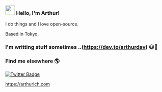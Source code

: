 ### <img src="https://media.giphy.com/media/hvRJCLFzcasrR4ia7z/giphy.gif" width="30px"> Hello, I'm Arthur!

I do things and I love open-source. 

Based in Tokyo. 

### I'm writting stuff sometimes ..(https://dev.to/arthurdav) 😃🧾

### Find me elsewhere 🌎

[![Twitter Badge](https://img.shields.io/badge/-Twitter-1ca0f1?style=flat-square&labelColor=1ca0f1&logo=twitter&logoColor=white&link=https://twitter.com/arthurlch)](https://twitter.com/arthurlch)

https://arthurlch.com

